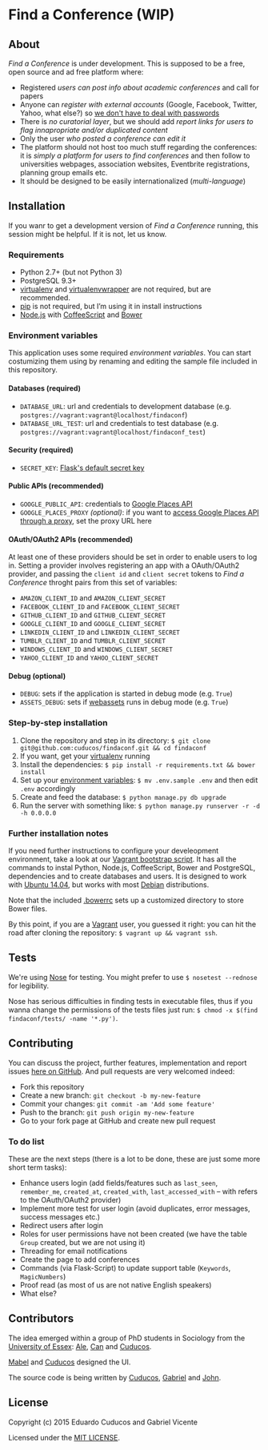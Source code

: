 # Find a Conference (WIP)

## About

_Find a Conference_ is under development. This is supposed to be a free, open source and ad free platform where:

* Registered *users can post info about academic conferences* and call for papers
* Anyone can *register with external accounts* (Google, Facebook, Twitter, Yahoo, what else?) so [we don't have to deal with passwords](http://youtu.be/8ZtInClXe1Q)
* There is *no curatorial layer*, but we should add *report links for users to flag innapropriate and/or duplicated content*
* Only the user *who posted a conference can edit it* 
* The platform should not host too much stuff regarding the conferences: it is *simply a platform for users to find conferences* and then follow to universities webpages, association websites, Eventbrite registrations, planning group emails etc.
* It should be designed to be easily internationalized (*multi-language*)

## Installation

If you wanr to get a development version of *Find a Conference* running, this session might be helpful. If it is not, let us know.

### Requirements

* Python 2.7+ (but not Python 3)
* PostgreSQL 9.3+
* [virtualenv](https://virtualenv.pypa.io/) and [virtualenvwrapper](http://virtualenvwrapper.readthedocs.org/) are not required, but are recommended.
* [pip](https://github.com/pypa/pip) is not required, but I’m using it in install instructions
* [Node.js](http://nodejs.org/) with [CoffeeScript](http://coffeescript.org/) and [Bower](http://bower.io/)

### Environment variables

This application uses some required *environment variables*. You can start costumizing them using by renaming and editing the sample file included in this repository. 

#### Databases (required)

* `DATABASE_URL`: url and credentials to development database (e.g. `postgres://vagrant:vagrant@localhost/findaconf`)  
* `DATABASE_URL_TEST`: url and credentials to test database (e.g. `postgres://vagrant:vagrant@localhost/findaconf_test`)  

#### Security (required)

* `SECRET_KEY`: [Flask's default secret key](http://flask.pocoo.org/docs/0.10/api/#flask.Flask.secret_key)

#### Public APIs (recommended)

* `GOOGLE_PUBLIC_API`: credentials to [Google Places API](https://developers.google.com/places/documentation/)
* `GOOGLE_PLACES_PROXY` *(optional)*: if you want to [access Google Places API through a proxy](contrib/google_places_proxy), set the proxy URL here

#### OAuth/OAuth2 APIs (recommended)

At least one of these providers should be set in order to enable users to log in. Setting a provider involves registering an app with a OAuth/OAuth2 provider, and passing the `client id` and `client secret` tokens to *Find a Conference* throght pairs from this set of variables:

* `AMAZON_CLIENT_ID` and `AMAZON_CLIENT_SECRET`
* `FACEBOOK_CLIENT_ID` and `FACEBOOK_CLIENT_SECRET`
* `GITHUB_CLIENT_ID` and `GITHUB_CLIENT_SECRET`
* `GOOGLE_CLIENT_ID` and `GOOGLE_CLIENT_SECRET`
* `LINKEDIN_CLIENT_ID` and `LINKEDIN_CLIENT_SECRET`
* `TUMBLR_CLIENT_ID` and `TUMBLR_CLIENT_SECRET`
* `WINDOWS_CLIENT_ID` and `WINDOWS_CLIENT_SECRET`
* `YAHOO_CLIENT_ID` and `YAHOO_CLIENT_SECRET`

#### Debug (optional)

* `DEBUG`: sets if the application is started in debug mode (e.g. `True`)
* `ASSETS_DEBUG`: sets if [webassets](http://webassets.readthedocs.org/en/latest/environment.html?highlight=debug#webassets.env.Environment.debug) runs in debug mode (e.g. `True`)

### Step-by-step installation

1. Clone the repository and step in its directory: `$ git clone git@github.com:cuducos/findaconf.git && cd findaconf`
1. If you want, get your [virtualenv](https://pypi.python.org/pypi/virtualenv) running
1. Install the dependencies: `$ pip install -r requirements.txt && bower install` 
1. Set up your [environment variables](#environment-variables): `$ mv .env.sample .env` and then edit `.env` accordingly
1. Create and feed the database: `$ python manage.py db upgrade`
1. Run the server with something like: `$ python manage.py runserver -r -d -h 0.0.0.0`

### Further installation notes

If you need further instructions to configure your develeopment environment, take a look at our [Vagrant bootstrap script](/Vagrant.sh). It has all the commands to instal Python, Node.js, CoffeeScript, Bower and PostgreSQL, dependencies and to create databases and users. It is designed to work with [Ubuntu 14.04](http://releases.ubuntu.com/trusty/), but works with most [Debian](http://debian.org) distributions.

Note that the included [.bowerrc](/.bowerrc) sets up a customized directory to store Bower files.

By this point, if you are a [Vagrant](https://www.vagrantup.com/) user, you guessed it right: you can hit the road after cloning the repository: `$ vagrant up && vagrant ssh`.

## Tests

We're using [Nose](https://nose.readthedocs.org) for testing. You might prefer to use `$ nosetest --rednose` for legibility. 

Nose has serious difficulties in finding tests in executable files, thus if you wanna change the permissions of the tests files just run: `$ chmod -x $(find findaconf/tests/ -name '*.py')`.

## Contributing

You can discuss the project, further features, implementation and report issues [here on GitHub](https://github.com/cuducos/findaconf/issues). And pull requests are very welcomed indeed:

* Fork this repository
* Create a new branch: `git checkout -b my-new-feature`
* Commit your changes: `git commit -am 'Add some feature'`
* Push to the branch: `git push origin my-new-feature`
* Go to your fork page at GitHub and create new pull request

### To do list

These are the next steps (there is a lot to be done, these are just some more short term tasks):

* Enhance users login (add fields/features such as `last_seen`, `remember_me`, `created_at`, `created_with`, `last_accessed_with` – with refers to the OAuth/OAuth2 provider)
* Implement more test for user login (avoid duplicates, error messages, success messages etc.)
* Redirect users after login
* Roles for user permissions have not been created (we have the table `Group` created, but we are not using it)
* Threading for email notifications
* Create the page to add conferences
* Commands (via Flask-Script) to update support table (`Keywords`, `MagicNumbers`)
* Proof read (as most of us are not native English speakers)
* What else?

## Contributors

The idea emerged within a group of PhD students in Sociology from the [University of Essex](http://essex.ac.uk): [Ale](http://www.essex.ac.uk/sociology/staff/profile.aspx?ID=3787), [Can](http://www.essex.ac.uk/sociology/staff/profile.aspx?ID=3471) and [Cuducos](http://cuducos.me).

[Mabel](http://about.me/mabel_lazzarin) and [Cuducos](http://cuducos.me) designed the UI. 

The source code is being written by [Cuducos](http://cuducos.me), [Gabriel](http://about.me/gabrielvicente) and [John](http://github.com/jbaham2).

## License

Copyright (c) 2015 Eduardo Cuducos and Gabriel Vicente

Licensed under the [MIT LICENSE](LICENSE).
